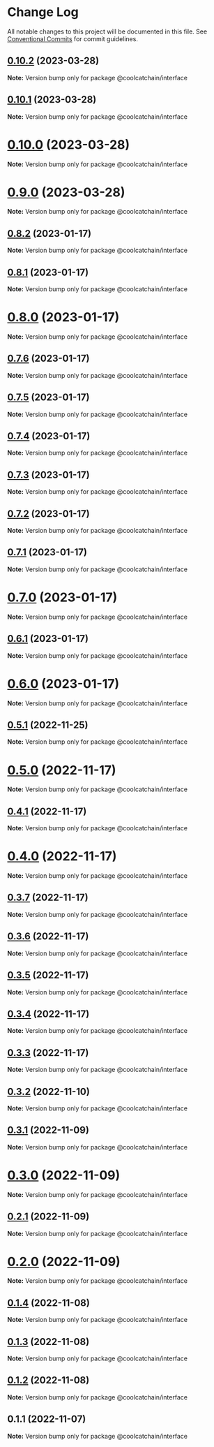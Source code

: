 # Change Log

All notable changes to this project will be documented in this file.
See [Conventional Commits](https://conventionalcommits.org) for commit guidelines.

## [0.10.2](https://github.com/DigitalKitchenLabs/interface/compare/v0.10.1...v0.10.2) (2023-03-28)

**Note:** Version bump only for package @coolcatchain/interface





## [0.10.1](https://github.com/DigitalKitchenLabs/interface/compare/v0.10.0...v0.10.1) (2023-03-28)

**Note:** Version bump only for package @coolcatchain/interface





# [0.10.0](https://github.com/DigitalKitchenLabs/interface/compare/v0.9.0...v0.10.0) (2023-03-28)

**Note:** Version bump only for package @coolcatchain/interface





# [0.9.0](https://github.com/DigitalKitchenLabs/interface/compare/v0.8.2...v0.9.0) (2023-03-28)

**Note:** Version bump only for package @coolcatchain/interface





## [0.8.2](https://github.com/DigitalKitchenLabs/interface/compare/v0.8.1...v0.8.2) (2023-01-17)

**Note:** Version bump only for package @coolcatchain/interface





## [0.8.1](https://github.com/DigitalKitchenLabs/interface/compare/v0.8.0...v0.8.1) (2023-01-17)

**Note:** Version bump only for package @coolcatchain/interface





# [0.8.0](https://github.com/DigitalKitchenLabs/interface/compare/v0.7.6...v0.8.0) (2023-01-17)

**Note:** Version bump only for package @coolcatchain/interface





## [0.7.6](https://github.com/DigitalKitchenLabs/interface/compare/v0.7.5...v0.7.6) (2023-01-17)

**Note:** Version bump only for package @coolcatchain/interface





## [0.7.5](https://github.com/DigitalKitchenLabs/interface/compare/v0.7.4...v0.7.5) (2023-01-17)

**Note:** Version bump only for package @coolcatchain/interface





## [0.7.4](https://github.com/DigitalKitchenLabs/interface/compare/v0.7.3...v0.7.4) (2023-01-17)

**Note:** Version bump only for package @coolcatchain/interface





## [0.7.3](https://github.com/DigitalKitchenLabs/interface/compare/v0.7.2...v0.7.3) (2023-01-17)

**Note:** Version bump only for package @coolcatchain/interface





## [0.7.2](https://github.com/DigitalKitchenLabs/interface/compare/v0.7.1...v0.7.2) (2023-01-17)

**Note:** Version bump only for package @coolcatchain/interface





## [0.7.1](https://github.com/DigitalKitchenLabs/interface/compare/v0.7.0...v0.7.1) (2023-01-17)

**Note:** Version bump only for package @coolcatchain/interface





# [0.7.0](https://github.com/DigitalKitchenLabs/interface/compare/v0.6.1...v0.7.0) (2023-01-17)

**Note:** Version bump only for package @coolcatchain/interface





## [0.6.1](https://github.com/DigitalKitchenLabs/interface/compare/v0.6.0...v0.6.1) (2023-01-17)

**Note:** Version bump only for package @coolcatchain/interface





# [0.6.0](https://github.com/DigitalKitchenLabs/interface/compare/v0.5.1...v0.6.0) (2023-01-17)

**Note:** Version bump only for package @coolcatchain/interface





## [0.5.1](https://github.com/DigitalKitchenLabs/interface/compare/v0.5.0...v0.5.1) (2022-11-25)

**Note:** Version bump only for package @coolcatchain/interface





# [0.5.0](https://github.com/DigitalKitchenLabs/interface/compare/v0.4.1...v0.5.0) (2022-11-17)

**Note:** Version bump only for package @coolcatchain/interface





## [0.4.1](https://github.com/DigitalKitchenLabs/interface/compare/v0.4.0...v0.4.1) (2022-11-17)

**Note:** Version bump only for package @coolcatchain/interface





# [0.4.0](https://github.com/DigitalKitchenLabs/interface/compare/v0.3.7...v0.4.0) (2022-11-17)

**Note:** Version bump only for package @coolcatchain/interface





## [0.3.7](https://github.com/DigitalKitchenLabs/interface/compare/v0.3.6...v0.3.7) (2022-11-17)

**Note:** Version bump only for package @coolcatchain/interface





## [0.3.6](https://github.com/DigitalKitchenLabs/interface/compare/v0.3.5...v0.3.6) (2022-11-17)

**Note:** Version bump only for package @coolcatchain/interface





## [0.3.5](https://github.com/DigitalKitchenLabs/interface/compare/v0.3.4...v0.3.5) (2022-11-17)

**Note:** Version bump only for package @coolcatchain/interface





## [0.3.4](https://github.com/DigitalKitchenLabs/interface/compare/v0.3.3...v0.3.4) (2022-11-17)

**Note:** Version bump only for package @coolcatchain/interface





## [0.3.3](https://github.com/DigitalKitchenLabs/interface/compare/v0.3.2...v0.3.3) (2022-11-17)

**Note:** Version bump only for package @coolcatchain/interface





## [0.3.2](https://github.com/DigitalKitchenLabs/interface/compare/v0.3.1...v0.3.2) (2022-11-10)

**Note:** Version bump only for package @coolcatchain/interface





## [0.3.1](https://github.com/DigitalKitchenLabs/interface/compare/v0.3.0...v0.3.1) (2022-11-09)

**Note:** Version bump only for package @coolcatchain/interface





# [0.3.0](https://github.com/DigitalKitchenLabs/interface/compare/v0.2.1...v0.3.0) (2022-11-09)

**Note:** Version bump only for package @coolcatchain/interface





## [0.2.1](https://github.com/DigitalKitchenLabs/interface/compare/v0.2.0...v0.2.1) (2022-11-09)

**Note:** Version bump only for package @coolcatchain/interface





# [0.2.0](https://github.com/DigitalKitchenLabs/interface/compare/v0.1.4...v0.2.0) (2022-11-09)

**Note:** Version bump only for package @coolcatchain/interface





## [0.1.4](https://github.com/DigitalKitchenLabs/interface/compare/v0.1.3...v0.1.4) (2022-11-08)

**Note:** Version bump only for package @coolcatchain/interface





## [0.1.3](https://github.com/DigitalKitchenLabs/interface/compare/v0.1.2...v0.1.3) (2022-11-08)

**Note:** Version bump only for package @coolcatchain/interface





## [0.1.2](https://github.com/DigitalKitchenLabs/interface/compare/v0.1.1...v0.1.2) (2022-11-08)

**Note:** Version bump only for package @coolcatchain/interface





## 0.1.1 (2022-11-07)

**Note:** Version bump only for package @coolcatchain/interface
